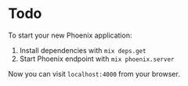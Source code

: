 # Todo

To start your new Phoenix application:

1. Install dependencies with `mix deps.get`
2. Start Phoenix endpoint with `mix phoenix.server`

Now you can visit `localhost:4000` from your browser.
